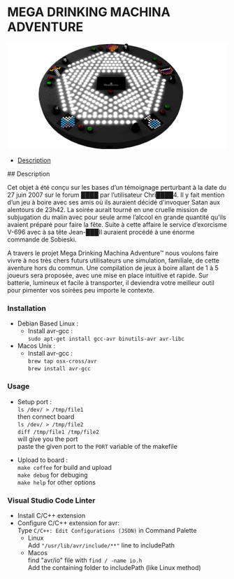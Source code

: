 # MEGA DRINKING MACHINA ADVENTURE

![alt text](https://github.com/juthomas/Electronics_MDMA/blob/master/Images/MDMA_Board.png)

* [Description](#description)
<div id='description'/>
## Description

Cet objet à été conçu sur les bases d’un témoignage perturbant à la date du 27 juin 2007 sur le forum ████ par l’utilisateur Chri████4.
Il y fait mention d’un jeu à boire avec ses amis où ils auraient décidé d'invoquer Satan aux alentours de 23h42. La soirée aurait tourné en une cruelle mission de subjugation du malin avec pour seule arme l’alcool en grande quantité qu’ils avaient préparé pour faire la fête. Suite à cette affaire le service d’exorcisme V-696 avec à sa tête Jean-███II auraient procédé à une énorme commande de Sobieski. 

A travers le projet Mega Drinking Machina Adventure™ nous voulons faire vivre à nos très chers futurs utilisateurs une simulation, familiale, de cette aventure hors du commun. Une compilation de jeux à boire allant de 1 à 5 joueurs sera proposée, avec une mise en place intuitive et rapide. Sur batterie, lumineux et facile à transporter, il deviendra votre meilleur outil pour pimenter vos soirées peu importe le contexte.

### Installation

* Debian Based Linux :  
  * Install avr-gcc :  
  `sudo apt-get install gcc-avr binutils-avr avr-libc`
* Macos Unix :  
  * Install avr-gcc :  
  `brew tap osx-cross/avr`  
  `brew install avr-gcc`

### Usage
* Setup port :  
  `ls /dev/ > /tmp/file1`  
  then connect board  
  `ls /dev/ > /tmp/file2`  
  `diff /tmp/file1 /tmp/file2`  
  will give you the port  
  paste the given port to the `PORT` variable of the makefile

* Upload to board :  
  `make coffee` for build and upload  
  `make debug` for debuging  
  `make help` for other options

### Visual Studio Code Linter
* Install C/C++ extension  
* Configure C/C++ extension for avr:  
  Type `C/C++: Edit Configurations (JSON)` in Command Palette  
  * Linux  
  Add `"/usr/lib/avr/include/**"` line to includePath  
  * Macos  
  find "avr/io" file with `find / -name io.h`  
  Add the containing folder to includePath (like Linux method)
